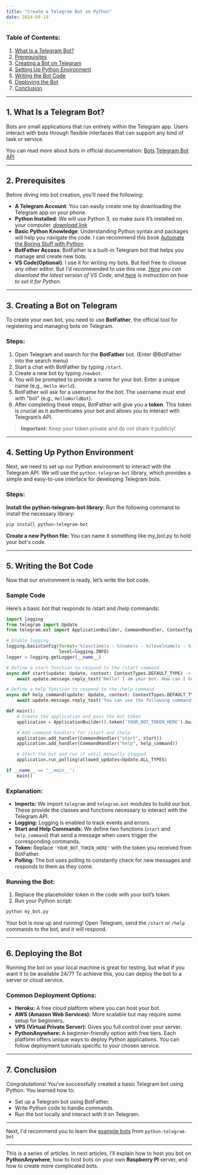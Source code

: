```yaml
---
title: "Create a Telegram Bot on Python"
date: 2024-09-19
---
```



### Table of Contents:
1. [What Is a Telegram Bot?](#1-what-is-a-telegram-bot)
2. [Prerequisites](#2-prerequisites)
3. [Creating a Bot on Telegram](#3-creating-a-bot-on-telegram)
4. [Setting Up Python Environment](#4-setting-up-python-environment)
5. [Writing the Bot Code](#5-writing-the-bot-code)
6. [Deploying the Bot](#6-deploying-the-bot)
7. [Conclusion](#7-conclusion)

---

## 1. What Is a Telegram Bot?

Bots are small applications that run entirely within the Telegram app. Users interact with bots through flexible interfaces that can support any kind of task or service. 

You can read more about bots in official documentation:
[Bots](https://core.telegram.org/bots)
[Telegram Bot API](https://core.telegram.org/bots/api)

---

## 2. Prerequisites

Before diving into bot creation, you'll need the following:

- **A Telegram Account**: You can easily create one by downloading the Telegram app on your phone.
- **Python Installed**: We will use Python 3, so make sure it’s installed on your computer. _[download link](https://www.python.org/downloads/)_
- **Basic Python Knowledge**: Understanding Python syntax and packages will help you navigate the code. I can recommend this book [Automate the Boring Stuff with Python](https://automatetheboringstuff.com/)
- **BotFather Access**: BotFather is a built-in Telegram bot that helps you manage and create new bots.
- **VS Code(Optional)**: I use it for writing my bots. But feel free to choose any other editor. But I'd recommended to use this one.
_[Here](https://code.visualstudio.com/download) you can download the latest version of VS Code, and [here](https://code.visualstudio.com/docs/python/python-tutorial) is instruction on how to set it for Python._

---

## 3. Creating a Bot on Telegram

To create your own bot, you need to use **BotFather**, the official tool for registering and managing bots on Telegram.

### Steps:
1. Open Telegram and search for the **BotFather** bot. (Enter @BotFather into the search menu)
2. Start a chat with BotFather by typing `/start`.
3. Create a new bot by typing `/newbot`.
4. You will be prompted to provide a name for your bot. Enter a unique name (e.g., `Hello World`).
5. BotFather will ask for a username for the bot. The username must end with "bot" (e.g., `HelloWorldBot`).
6. After completing these steps, BotFather will give you a **token**. This token is crucial as it authenticates your bot and allows you to interact with Telegram’s API.

> **Important:** Keep your token private and do not share it publicly!

---

## 4. Setting Up Python Environment

Next, we need to set up our Python environment to interact with the Telegram API. We will use the `python-telegram-bot` library, which provides a simple and easy-to-use interface for developing Telegram bots.

### Steps:
**Install the python-telegram-bot library**:
 Run the following command to install the necessary library:
 ```bash
 pip install python-telegram-bot 
 ```
**Create a new Python file:** You can name it something like my_bot.py to hold your bot's code.

---

## 5. Writing the Bot Code

Now that our environment is ready, let’s write the bot code.

### Sample Code
Here’s a basic bot that responds to /start and /help commands:
```python
import logging
from telegram import Update
from telegram.ext import ApplicationBuilder, CommandHandler, ContextTypes

# Enable logging
logging.basicConfig(format='%(asctime)s - %(name)s - %(levelname)s - %(message)s',
                    level=logging.INFO)
logger = logging.getLogger(__name__)

# Define a start function to respond to the /start command
async def start(update: Update, context: ContextTypes.DEFAULT_TYPE) -> None:
    await update.message.reply_text('Hello! I am your bot. How can I help you today?')

# Define a help function to respond to the /help command
async def help_command(update: Update, context: ContextTypes.DEFAULT_TYPE) -> None:
    await update.message.reply_text('You can use the following commands:\n/start - Start the bot\n/help - Get help')

def main():
    # Create the application and pass the bot token
    application = ApplicationBuilder().token('YOUR_BOT_TOKEN_HERE').build()

    # Add command handlers for /start and /help
    application.add_handler(CommandHandler("start", start))
    application.add_handler(CommandHandler("help", help_command))

    # Start the bot and run it until manually stopped
    application.run_polling(allowed_updates=Update.ALL_TYPES)

if __name__ == '__main__':
    main()
```

### Explanation:
* **Imports:** We import `telegram` and `telegram.ext` modules to build our bot. These provide the classes and functions necessary to interact with the Telegram API.
* **Logging:** Logging is enabled to track events and errors.
* **Start and Help Commands:** We define two functions (`start` and `help_command`) that send a message when users trigger the corresponding commands.
* **Token:** Replace `'YOUR_BOT_TOKEN_HERE'` with the token you received from BotFather.
* **Polling:** The bot uses polling to constantly check for new messages and responds to them as they come.

### Running the Bot:
 1. Replace the placeholder token in the code with your bot’s token.
 2. Run your Python script:
 ```bash
 python my_bot.py
 ```
Your bot is now up and running! Open Telegram, send the `/start` or `/help` commands to the bot, and it will respond.

---

## 6. Deploying the Bot

Running the bot on your local machine is great for testing, but what if you want it to be available 24/7? To achieve this, you can deploy the bot to a server or cloud service.

### Common Deployment Options:
* **Heroku:** A free cloud platform where you can host your bot.
* **AWS (Amazon Web Services):** More scalable but may require some setup for beginners.
* **VPS (Virtual Private Server):** Gives you full control over your server.
* **PythonAnywhere:** A beginner-friendly option with free tiers.
Each platform offers unique ways to deploy Python applications. You can follow deployment tutorials specific to your chosen service.

---

## 7. Conclusion
Congratulations! You’ve successfully created a basic Telegram bot using Python. You learned how to:

* Set up a Telegram bot using BotFather.
* Write Python code to handle commands.
* Run the bot locally and interact with it on Telegram.

---

Next, I'd recommend you to learn the [example bots](https://docs.python-telegram-bot.org/en/stable/examples.html) from `python-telegram-bot` 

---
This is a series of articles. In next articles, I'll explain how to host you bot on **PythonAnywhere**, how to host bots on your own **Raspberry PI** server, and how to create more complicated bots.
